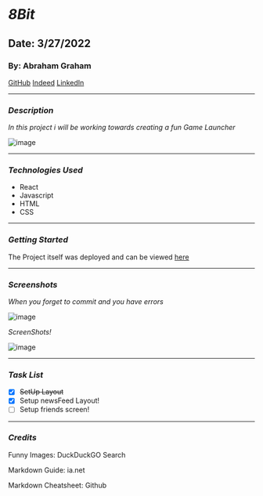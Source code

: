 # ***8Bit***
## Date: 3/27/2022
### By: Abraham Graham
[GitHub](https://github.com/GrahamA4)
[Indeed](https://my.indeed.com/p/abrahamg-ev14rnw)
[LinkedIn](https://www.linkedin.com/in/abraham-graham-478458233)
***
### ***Description***
*In this project i will be working towards creating a fun Game Launcher*

![image](https://media2.giphy.com/media/uzpjgAYcspoLqcXUlT/giphy.gif?cid=ecf05e475xiofb9737pwpbdrunix2oo14ha3bfmbmdqkw9q8&rid=giphy.gif&ct=g)
***
### ***Technologies Used***
* React
* Javascript
* HTML
* CSS
  <!-- * Sub-item -->

<!-- 1. Item 1
2. Item 2
  * Sub-item -->
***
### ***Getting Started***
<!-- Sign up and sign in as a new user and then walk through the Ranger creation page to begin your warband. -->

<!-- If you want to know how i keep track of development progress it can be viewed [here](https://trello.com/b/CO07nSH4/uno) -->

The Project itself was deployed and can be viewed [here](https://github.com/GrahamA4/8bit)

***
### ***Screenshots***
*When you forget to commit and you have errors*

 ![image](https://64.media.tumblr.com/26a6857694c89cb876048ddb0afbb687/6acccee7a7c24e93-41/s400x600/79390a247ba923ada7c4bb24f715917bf5463304.gifv)

 *ScreenShots!*

 ![image](https://media0.giphy.com/media/GOr6oFOStQHr8Ns3br/giphy.gif?cid=790b761122a329d76d7ab1eeb309aaf5afa14be732e90bc9&rid=giphy.gif&ct=g)
 ***
 ### ***Task List***
 - [x] ~~SetUp Layout~~
- [x] Setup newsFeed Layout!
- [ ] Setup friends screen!
<!-- - [x] Completed Update
- [x] ~~Strikethrough~~ Items Also -->
***
###  ***Credits***
Funny Images: DuckDuckGO Search

Markdown Guide: ia.net

Markdown Cheatsheet: Github



